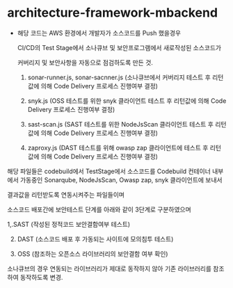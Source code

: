 # architecture-framework-mbackend


- 해당 코드는 AWS 환경에서 개발자가 소스코드를 Push 했을경우 

  CI/CD의 Test Stage에서 소나큐브 및 보안프로그램에서 새로작성된 소스코드가

  커버리지 및 보안사항을 자동으로 점검하도록 만든 것.

  

  1. sonar-runner.js, sonar-sacnner.js (소나큐브에서 커버리지 테스트 후 리턴값에 의해 Code Delivery 프로세스 진행여부 결정)

  2. snyk.js (OSS 테스트를 위한 snyk 클라이언트 테스트 후 리턴값에 의해 Code Delivery 프로세스 진행여부 결정)

  3. sast-scan.js (SAST 테스트를 위한 NodeJsScan 클라이언트 테스트 후 리턴값에 의해 Code Delivery 프로세스 진행여부 결정)

  4. zaproxy.js  (DAST 테스트를 위해 owasp zap 클라이언트에 테스트 후 리턴값에 의해 Code Delivery 프로세스 진행여부 결정)

 

해당 파일들은 codebuild에서 TestStage에서 소스코드를 Codebuild 컨테이너 내부에서 가동중인 Sonarqube, NodeJsScan, Owasp zap, snyk 클라이언트에 보내서

결과값을 리턴받도록 연동시켜주는 파일들이며

소스코드 배포간에 보안테스트 단계를 아래와 같이 3단계로 구분하였으며 

 

1,.SAST (작성된 정적코드 보안결함여부 테스트) 

2. DAST (소스코드 배포 후 가동되는 사이트에 모의침투 테스트) 

3. OSS (참조하는 오픈소스 라이브러리의 보안결함 여부 확인) 

 

소나큐브의 경우 연동되는 라이브러리가 제대로 동작하지 않아 기존 라이브러리를 참조하여 동작하도록 변경.


